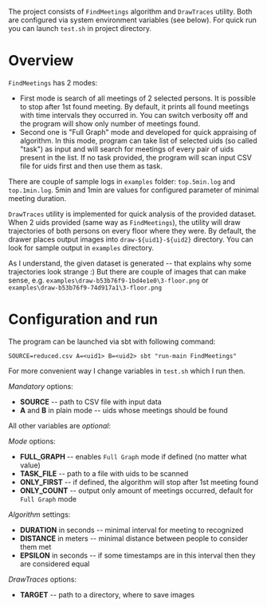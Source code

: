 The project consists of ``FindMeetings`` algorithm and ``DrawTraces`` utility.
Both are configured via system environment variables (see below).
For quick run you can launch ``test.sh`` in project directory.

# Overview

``FindMeetings`` has 2 modes:
* First mode is search of all meetings of 2 selected persons. It is possible to stop after 1st found meeting.
By default, it prints all found meetings with time intervals they occurred in.
You can switch verbosity off and the program will show only number of meetings found.
* Second one is "Full Graph" mode and developed for quick appraising of algorithm.
In this mode, program can take list of selected uids (so called "task") as input and will search for meetings of every pair of uids present in the list.
If no task provided, the program will scan input CSV file for uids first and then use them as task.

There are couple of sample logs in ``examples`` folder: ``top.5min.log`` and ``top.1min.log``.
5min and 1min are values for configured parameter of minimal meeting duration.

``DrawTraces`` utility is implemented for quick analysis of the provided dataset.
When 2 uids provided (same way as ``FindMeetings``), the utility will draw trajectories of both persons on every floor where they were.
By default, the drawer places output images into ``draw-${uid1}-${uid2}`` directory.
You can look for sample output in ``examples`` directory.

As I understand, the given dataset is generated -- that explains why some trajectories look strange :) 
But there are couple of images that can make sense, e.g. ``examples\draw-b53b76f9-1bd4e1e0\3-floor.png``
or ``examples\draw-b53b76f9-74d917a1\3-floor.png``

# Configuration and run

The program can be launched via sbt with following command:

``SOURCE=reduced.csv A=<uid1> B=<uid2> sbt "run-main FindMeetings"``

For more convenient way I change variables in ``test.sh`` which I run then.

*Mandatory* options:
* **SOURCE** -- path to CSV file with input data
* **A** and **B** in plain mode -- uids whose meetings should be found

All other variables are *optional*: 

*Mode* options:
* **FULL_GRAPH** -- enables ``Full Graph`` mode if defined (no matter what value)
* **TASK_FILE** -- path to a file with uids to be scanned
* **ONLY_FIRST** -- if defined, the algorithm will stop after 1st meeting found
* **ONLY_COUNT** -- output only amount of meetings occurred, default for ``Full Graph`` mode

*Algorithm* settings:
* **DURATION** in seconds -- minimal interval for meeting to recognized
* **DISTANCE** in meters -- minimal distance between people to consider them met
* **EPSILON** in seconds -- if some timestamps are in this interval then they are considered equal

*DrawTraces* options:
* **TARGET** -- path to a directory, where to save images
